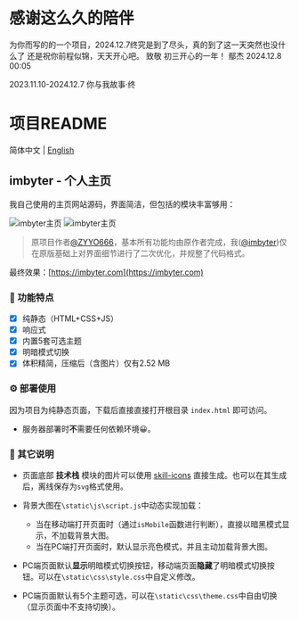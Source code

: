 # 感谢这么久的陪伴

为你而写的的一个项目，2024.12.7终究是到了尽头，真的到了这一天突然也没什么了
还是祝你前程似锦，天天开心吧。
致敬 初三开心的一年！
鄢杰
2024.12.8 00:05

2023.11.10-2024.12.7 你与我故事·终

# 项目README

简体中文 | [English](./README_EN.md)

## imbyter - 个人主页

我自己使用的主页网站源码，界面简洁，但包括的模块丰富够用：

![imbyter主页](/screenshots/light.jpg)
![imbyter主页](/screenshots/dark.jpg)

> 原项目作者[@ZYYO666](https://github.com/ZYYO666)，基本所有功能均由原作者完成，我([@imbyter](https://github.com/imbyter))仅在原版基础上对界面细节进行了二次优化，并规整了代码格式。

最终效果：[https://imbyter.com](https://imbyter.com)

### 🎉 功能特点

- [x] 纯静态（HTML+CSS+JS）
- [x] 响应式
- [x] 内置5套可选主题
- [x] 明暗模式切换
- [x] 体积精简，压缩后（含图片）仅有2.52 MB

### ⚙️ 部署使用

因为项目为纯静态页面，下载后直接直接打开根目录 `index.html` 即可访问。

- 服务器部署时**不**需要任何依赖环境😀。

### 🥝 其它说明

- 页面底部 **技术栈** 模块的图片可以使用 [skill-icons](https://github.com/tandpfun/skill-icons) 直接生成。也可以在其生成后，离线保存为`svg`格式使用。

- 背景大图在`\static\js\script.js`中动态实现加载：
  - 当在移动端打开页面时（通过`isMobile`函数进行判断），直接以暗黑模式显示，不加载背景大图。
  - 当在PC端打开页面时，默认显示亮色模式，并且主动加载背景大图。

- PC端页面默认**显示**明暗模式切换按钮，移动端页面**隐藏**了明暗模式切换按钮。可以在`\static\css\style.css`中自定义修改。

- PC端页面默认有5个主题可选，可以在`\static\css\theme.css`中自由切换（显示页面中不支持切换）。
